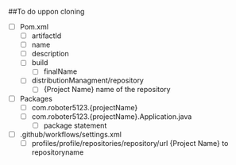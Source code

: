 ##To do uppon cloning

- [ ] Pom.xml
    - [ ] artifactId
    - [ ] name
    - [ ] description
    - [ ] build
        - [ ] finalName 
    - [ ] distributionManagment/repository
       - [ ] {Project Name} name of the repository
            
- [ ] Packages
    - [ ] com.roboter5123.{projectName}
    - [ ] com.roboter5123.{projectName}.Application.java
        - [ ] package statement  
- [ ] .github/workflows/settings.xml
    - [ ] profiles/profile/repositories/repository/url {Project Name} to repositoryname
